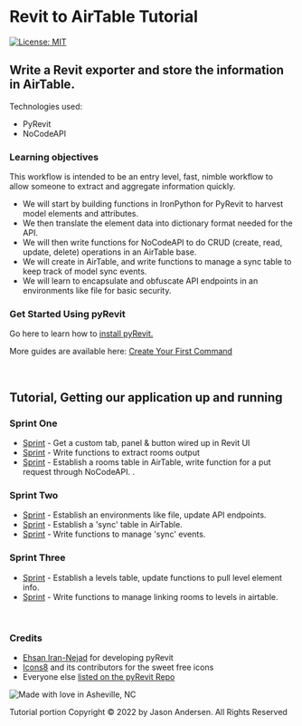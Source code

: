# Revit to AirTable Tutorial

[![License: MIT](https://img.shields.io/badge/License-MIT-yellow.svg)](https://opensource.org/licenses/MIT)
&nbsp;
## Write a Revit exporter and store the information in AirTable.
Technologies used:
 - PyRevit
 - NoCodeAPI

### Learning objectives
 This workflow is intended to be an entry level, fast, nimble workflow to allow someone to extract and aggregate information quickly.
 - We will start by building functions in IronPython for PyRevit to harvest model elements and attributes.
 - We then translate the element data into dictionary format needed for the API. 
 - We will then write functions for NoCodeAPI to do CRUD (create, read, update, delete) operations in an AirTable base.
 - We will create in AirTable, and write functions to manage a sync table to keep track of model sync events. 
 - We will learn to encapsulate and obfuscate API endpoints in an environments like file for basic security. 

### Get Started Using pyRevit
Go here to learn how to [install pyRevit.](https://www.notion.so/Install-pyRevit-98ca4359920a42c3af5c12a7c99a196d)

More guides are available here: [Create Your First Command](https://www.notion.so/Create-Your-First-Command-2509b43e28bd498fba937f5c1be7f485)

&nbsp;

## Tutorial, Getting our application up and running
### Sprint One

- [Sprint](sprints/sprint1/sprint1.md) - Get a custom tab, panel & button wired up in Revit UI 
- [Sprint](https://github.com/jrandersen/revit_to_airtable/blob/main/sprints/sprint1/sprint1.md#write-a-basic-function-to-extract-rooms-then-print-them-in-the-pyrevit-output-window) - Write functions to extract rooms output
- [Sprint](https://github.com/jrandersen/revit_to_airtable/blob/main/sprints/sprint1/sprint1.md#write-function-for-a-put-request-through-nocodeapi) - Establish a rooms table in AirTable, write function for a put request through NoCodeAPI. .

### Sprint Two
- [Sprint](sprints/sprint2.md) - Establish an environments like file, update API endpoints.
- [Sprint](sprints/sprint2.md) - Establish a 'sync' table in AirTable.
- [Sprint](sprints/sprint2.md) - Write functions to manage 'sync' events.

### Sprint Three
- [Sprint](sprints/sprint2.md) - Establish a levels table, update functions to pull level element info.
- [Sprint](sprints/sprint2.md) - Write functions to manage linking rooms to levels in airtable.

&nbsp;

### Credits
* [Ehsan Iran-Nejad](https://github.com/eirannejad) for developing pyRevit
* [Icons8](https://icons8.com/) and its contributors for the sweet free icons
* Everyone else  [listed on the pyRevit Repo](https://github.com/eirannejad/pyRevit/blob/master/README.md#credits)

![Made with love in Asheville, NC](https://madewithlove.now.sh/us?colorA=%23575757&colorB=%2344cbd5&template=for-the-badge&text=Asheville%2C+NC)

Tutorial portion Copyright © 2022 by Jason Andersen. All Rights Reserved